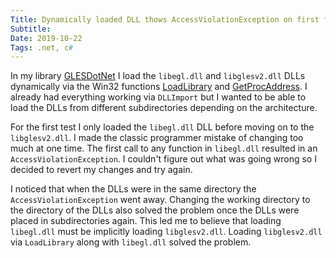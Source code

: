 ```yaml
---
Title: Dynamically loaded DLL thows AccessViolationException on first function call
Subtitle: 
Date: 2019-10-22
Tags: .net, c#
---
```


In my library [GLESDotNet](https://github.com/smack0007/GLESDotNet) I load
the `libegl.dll` and `libglesv2.dll` DLLs dynamically via the Win32 functions
[LoadLibrary](https://docs.microsoft.com/en-us/windows/win32/api/libloaderapi/nf-libloaderapi-loadlibraryw)
and [GetProcAddress](https://docs.microsoft.com/en-us/windows/win32/api/libloaderapi/nf-libloaderapi-getprocaddress).
I already had everything working via `DLLImport` but I wanted to be able to
load the DLLs from different subdirectories depending on the architecture.

For the  first test I only loaded the `libegl.dll` DLL before moving on to
the `libglesv2.dll`. I made the classic programmer mistake of changing too much
at one time. The first call to any function in `libegl.dll` resulted in an
`AccessViolationException`. I couldn't figure out what was going wrong so I
decided to revert my changes and try again.

I noticed that when the DLLs were in the same directory the
`AccessViolationException` went away. Changing the working directory
to the directory of the DLLs also solved the problem once the DLLs
were placed in subdirectories again. This led me to believe that
loading `libegl.dll` must be implicitly loading `libglesv2.dll`. Loading
`libglesv2.dll` via `LoadLibrary` along with `libegl.dll` solved the problem.

